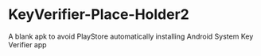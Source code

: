 # KeyVerifier-Place-Holder2
A blank apk to avoid PlayStore automatically installing Android System Key Verifier app
